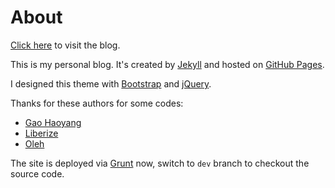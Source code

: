 About
===

[Click here](https://vjudge1.github.io) to visit the blog.

This is my personal blog. It's created by [Jekyll](http://jekyllrb.com) and hosted on [GitHub Pages](https://pages.github.com).

I designed this theme with [Bootstrap](http://getbootstrap.com) and [jQuery](https://jquery.com).

Thanks for these authors for some codes:

* [Gao Haoyang](https://github.com/Gaohaoyang/gaohaoyang.github.io)
* [Liberize](https://github.com/liberize/liberize.github.com)
* [Oleh](http://o.zasadnyy.com/blog/optimized-jekyll-site-with-grunt/)

The site is deployed via [Grunt](http://gruntjs.com/) now, switch to `dev` branch to checkout the source code.
